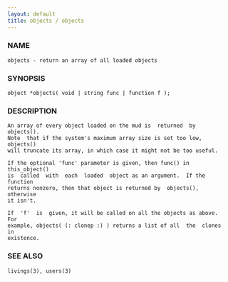 ```yaml
---
layout: default
title: objects / objects
---
```


### NAME

    objects - return an array of all loaded objects

### SYNOPSIS

    object *objects( void | string func | function f );

### DESCRIPTION

    An array of every object loaded on the mud is  returned  by  objects().
    Note  that if the system's maximum array size is set too low, objects()
    will truncate its array, in which case it might not be too useful.

    If the optional 'func' parameter is given, then func() in this_object()
    is  called  with  each  loaded  object as an argument.  If the function
    returns nonzero, then that object is returned by  objects(),  otherwise
    it isn't.

    If  'f'  is  given, it will be called on all the objects as above.  For
    example, objects( (: clonep :) ) returns a list of all  the  clones  in
    existence.

### SEE ALSO

    livings(3), users(3)

